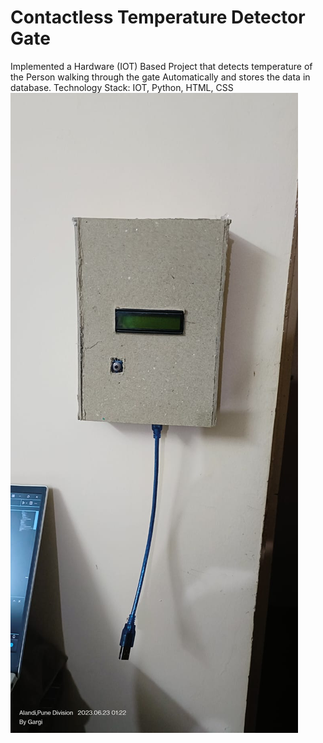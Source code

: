 # Contactless Temperature Detector Gate
Implemented a Hardware (IOT) Based Project that detects temperature of the Person walking through the gate Automatically and stores the data in database.
Technology Stack: IOT, Python, HTML, CSS
![logo](https://github.com/gargigundawar/Contactless-Temperature-Detector-Gate/blob/main/Contactless%20Temperature%20Detector%20Gate.jpg)

